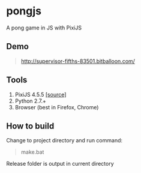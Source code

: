 ﻿# pongjs
A pong game in JS with PixiJS

## Demo

> http://supervisor-fifths-83501.bitballoon.com/

## Tools

 1. PixiJS 4.5.5 [[source]](https://github.com/pixijs/pixi.js)
 2. Python 2.7.+
 2. Browser (best in Firefox, Chrome)

## How to build
Change to project directory and run command:

> make.bat

Release folder is output in current directory
